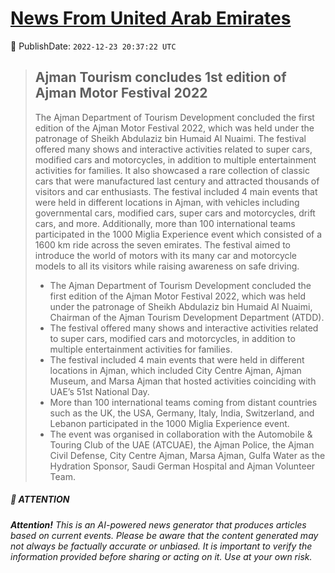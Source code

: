 [News From United Arab Emirates](https://github.com/UAE-Camel/News)
==========


📆 PublishDate: `2022-12-23 20:37:22 UTC`


> ## Ajman Tourism concludes 1st edition of Ajman Motor Festival 2022
> 
> The Ajman Department of Tourism Development concluded the first edition of the Ajman Motor Festival 2022, which was held under the patronage of Sheikh Abdulaziz bin Humaid Al Nuaimi. The festival offered many shows and interactive activities related to super cars, modified cars and motorcycles, in addition to multiple entertainment activities for families. It also showcased a rare collection of classic cars that were manufactured last century and attracted thousands of visitors and car enthusiasts. The festival included 4 main events that were held in different locations in Ajman, with vehicles including governmental cars, modified cars, super cars and motorcycles, drift cars, and more. Additionally, more than 100 international teams participated in the 1000 Miglia Experience event which consisted of a 1600 km ride across the seven emirates. The festival aimed to introduce the world of motors with its many car and motorcycle models to all its visitors while raising awareness on safe driving.
> 
> - The Ajman Department of Tourism Development concluded the first edition of the Ajman Motor Festival 2022, which was held under the patronage of Sheikh Abdulaziz bin Humaid Al Nuaimi, Chairman of the Ajman Tourism Development Department (ATDD).
> - The festival offered many shows and interactive activities related to super cars, modified cars and motorcycles, in addition to multiple entertainment activities for families.
> - The festival included 4 main events that were held in different locations in Ajman, which included City Centre Ajman, Ajman Museum, and Marsa Ajman that hosted activities coinciding with UAE’s 51st National Day.
> - More than 100 international teams coming from distant countries such as the UK, the USA, Germany, Italy, India, Switzerland, and Lebanon participated in the 1000 Miglia Experience event.
> - The event was organised in collaboration with the Automobile & Touring Club of the UAE (ATCUAE), the Ajman Police, the Ajman Civil Defense, City Centre Ajman, Marsa Ajman, Gulfa Water as the Hydration Sponsor, Saudi German Hospital and Ajman Volunteer Team.


##### 📝 ATTENTION

###### **Attention!** This is an AI-powered news generator that produces articles based on current events. Please be aware that the content generated may not always be factually accurate or unbiased. It is important to verify the information provided before sharing or acting on it. Use at your own risk.
